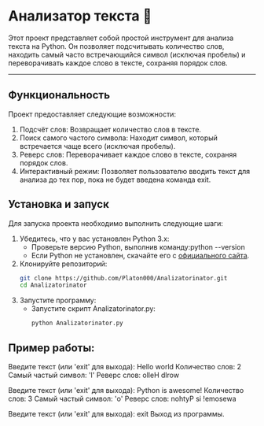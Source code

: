 # Анализатор текста 🚀

Этот проект представляет собой простой инструмент для анализа текста на Python. Он позволяет подсчитывать количество слов, находить самый часто встречающийся символ (исключая пробелы) и переворачивать каждое слово в тексте, сохраняя порядок слов.

---

## Функциональность

Проект предоставляет следующие возможности:
1. Подсчёт слов: Возвращает количество слов в тексте.
2. Поиск самого частого символа: Находит символ, который встречается чаще всего (исключая пробелы).
3. Реверс слов: Переворачивает каждое слово в тексте, сохраняя порядок слов.
4. Интерактивный режим: Позволяет пользователю вводить текст для анализа до тех пор, пока не будет введена команда exit.

## Установка и запуск
Для запуска проекта необходимо выполнить следующие шаги:

1. Убедитесь, что у вас установлен Python 3.x:
   - Проверьте версию Python, выполнив команду:python --version
   - Если Python не установлен, скачайте его с [официального сайта](https://www.python.org/downloads/).
2. Клонируйте репозиторий:
   ```bash
   git clone https://github.com/Platon000/Analizatorinator.git
   cd Analizatorinator
3. Запустите программу:
   - Запустите скрипт Analizatorinator.py:
     ```bash
     python Analizatorinator.py

## Пример работы:
Введите текст (или 'exit' для выхода): Hello world
Количество слов: 2
Самый частый символ: 'l'
Реверс слов: olleH dlrow

Введите текст (или 'exit' для выхода): Python is awesome!
Количество слов: 3
Самый частый символ: 'o'
Реверс слов: nohtyP si !emosewa

Введите текст (или 'exit' для выхода): exit
Выход из программы.
